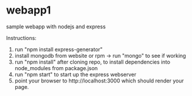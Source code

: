 # webapp1
sample webapp with nodejs and express

Instructions:
1. run "npm install express-generator"
2. install mongodb from website or rpm -> run "mongo" to see if working
3. run "npm install" after cloning repo, to install dependencies into node_modules from package.json
4. run "npm start" to start up the express webserver
5. point your browser to http://localhost:3000 which should render your page.
